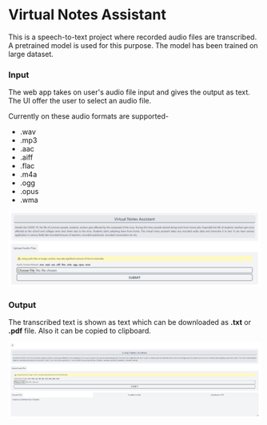 # Virtual Notes Assistant

This is a speech-to-text project where recorded audio files are transcribed. A pretrained model is used for this purpose. The model has been trained on large dataset.

### Input

The web app takes on user's audio file input and gives the output as text. The UI offer the user to select an audio file.

Currently on these audio formats are supported-

* .wav
* .mp3
* .aac
* .aiff
* .flac
* .m4a
* .ogg
* .opus
* .wma

<img src="app_images/vna_pic_1.png"></img>

### Output

The transcribed text is shown as text which can be downloaded as **.txt** or **.pdf** file. Also it can be copied to clipboard.

<img src="app_images/vna_pic_2.png"></img>
